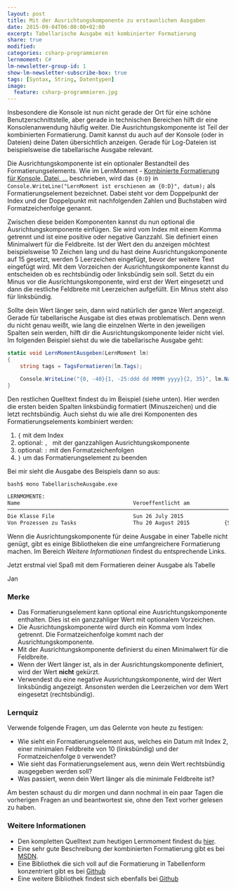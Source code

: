 ```yaml
---
layout: post
title: Mit der Ausrichtungskomponente zu erstaunlichen Ausgaben
date: 2015-09-04T06:00:00+02:00
excerpt: Tabellarische Ausgabe mit kombinierter Formatierung
share: true
modified:
categories: csharp-programmieren
lernmoment: C#
lm-newsletter-group-id: 1
show-lm-newsletter-subscribe-box: true
tags: [Syntax, String, Datentypen]
image:
  feature: csharp-programmieren.jpg
---
```


Insbesondere die Konsole ist nun nicht gerade der Ort für eine schöne Benutzerschnittstelle, aber gerade in technischen Bereichen hilft dir eine Konsolenanwendung häufig weiter. Die Ausrichtungskomponente ist Teil der kombinierten Formatierung. Damit kannst du auch auf der Konsole (oder in Dateien) deine Daten übersichtlich anzeigen. Gerade für Log-Dateien ist beispielsweise die tabellarische Ausgabe relevant.

Die Ausrichtungskomponente ist ein optionaler Bestandteil des Formatierungselements. Wie im LernMoment - [Kombinierte Formatierung für Konsole, Datei, ...](/csharp-programmieren/kombinierte-formatierung-fuer-konsole-datei/) beschrieben, wird das `{0:D}` in `Console.WriteLine("LernMoment ist erschienen am {0:D}", datum);` als Formatierungselement bezeichnet. Dabei steht vor dem Doppelpunkt der Index und der Doppelpunkt mit nachfolgenden Zahlen und Buchstaben wird Formatzeichenfolge genannt.

Zwischen diese beiden Komponenten kannst du nun optional die Ausrichtungskomponente einfügen. Sie wird vom Index mit einem Komma getrennt und ist eine positive oder negative Ganzzahl. Sie definiert einen Minimalwert für die Feldbreite. Ist der Wert den du anzeigen möchtest beispielsweise 10 Zeichen lang und du hast deine Ausrichtungskomponente auf 15 gesetzt, werden 5 Leerzeichen eingefügt, bevor der weitere Text eingefügt wird. Mit dem Vorzeichen der Ausrichtungskomponente kannst du entscheiden ob es rechtsbündig oder linksbündig sein soll. Setzt du ein Minus vor die Ausrichtungskomponente, wird erst der Wert eingesetzt und dann die restliche Feldbreite mit Leerzeichen aufgefüllt. Ein Minus steht also für linksbündig.

Sollte dein Wert länger sein, dann wird natürlich der ganze Wert angezeigt. Gerade für tabellarische Ausgabe ist dies etwas problematisch. Denn wenn du nicht genau weißt, wie lang die einzelnen Werte in den jeweiligen Spalten sein werden, hilft dir die Ausrichtungskomponente leider nicht viel. Im folgenden Beispiel siehst du wie die tabellarische Ausgabe geht:

```cs
static void LernMomentAusgeben(LernMoment lm)
{
	string tags = TagsFormatieren(lm.Tags);

	Console.WriteLine("{0, -40}{1, -25:ddd dd MMMM yyyy}{2, 35}", lm.Name, lm.VeroeffentlichtAm, tags);
}
```

Den restlichen Quelltext findest du im Beispiel (siehe unten). Hier werden die ersten beiden Spalten linksbündig formatiert (Minuszeichen) und die letzt rechtsbündig. Auch siehst du wie alle drei Komponenten des Formatierungselements kombiniert werden:

1.	`{` mit dem Index
2.	optional: `, ` mit der ganzzahligen Ausrichtungskomponente
3.	optional: `:` mit den Formatzeichenfolgen
4.	`}` um das Formatierungselement zu beenden

Bei mir sieht die Ausgabe des Beispiels dann so aus:

```sh
bash$ mono TabellarischeAusgabe.exe 

LERNMOMENTE:
Name                                    Veroeffentlicht am                                      Tags
────────────────────────────────────────────────────────────────────────────────────────────────────
Die Klasse File                         Sun 26 July 2015                              {Syntax, File}
Von Prozessen zu Tasks                  Thu 20 August 2015           {Syntax, TPL, Parallelisierung}
```

Wenn die Ausrichtungskomponente für deine Ausgabe in einer Tabelle nicht genügt, gibt es einige Bibliotheken die eine umfangreichere Formatierung machen. Im Bereich *Weitere Informationen* findest du entsprechende Links.

Jetzt erstmal viel Spaß mit dem Formatieren deiner Ausgabe als Tabelle

Jan


### Merke

-	Das Formatierungselement kann optional eine Ausrichtungskomponente enthalten. Dies ist ein ganzzahliger Wert mit optionalem Vorzeichen.
-	Die Ausrichtungskomponente wird durch ein Komma vom Index getrennt. Die Formatzeichenfolge kommt nach der Ausrichtungskomponente.
-	Mit der Ausrichtungskomponente definierst du einen Minimalwert für die Feldbreite.
-	Wenn der Wert länger ist, als in der Ausrichtungskomponente definiert, wird der Wert **nicht** gekürzt.
-	Verwendest du eine negative Ausrichtungskomponente, wird der Wert linksbündig angezeigt. Ansonsten werden die Leerzeichen vor dem Wert eingesetzt (rechtsbündig).

### Lernquiz 

Verwende folgende Fragen, um das Gelernte von heute zu festigen:

-	Wie sieht ein Formatierungselement aus, welches ein Datum mit Index 2, einer minimalen Feldbreite von 10 (linksbündig) und der Formatzeichenfolge `D` verwendet?
-	Wie sieht das Formatierungselement aus, wenn dein Wert rechtsbündig ausgegeben werden soll?
-	Was passiert, wenn dein Wert länger als die minimale Feldbreite ist?

Am besten schaust du dir morgen und dann nochmal in ein paar Tagen die vorherigen Fragen an und beantwortest sie, ohne den Text vorher gelesen zu haben.

### Weitere Informationen

-	Den kompletten Quelltext zum heutigen Lernmoment findest du [hier](https://github.com/LernMoment/csharp/tree/master/KombinierteFormatierung).
-	Eine sehr gute Beschreibung der kombinierten Formatierung gibt es bei [MSDN](https://msdn.microsoft.com/de-de/library/txafckwd(v=vs.110).aspx).
-	Eine Bibliothek die sich voll auf die Formatierung in Tabellenform konzentriert gibt es bei [Github](https://github.com/khalidabuhakmeh/ConsoleTables)
-	Eine weitere Bibliothek findest sich ebenfalls bei [Github](https://github.com/superlogical/TableParser)
